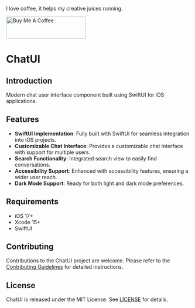 I love coffee, it helps my creative juices running.

<a href="https://www.buymeacoffee.com/nsethi011" target="_blank"><img src="https://cdn.buymeacoffee.com/buttons/v2/default-red.png" alt="Buy Me A Coffee" style="height: 60px !important;width: 217px !important;" ></a>

# ChatUI

## Introduction
Modern chat user interface component built using SwiftUI for iOS applications.

## Features
- **SwiftUI Implementation**: Fully built with SwiftUI for seamless integration into iOS projects.
- **Customizable Chat Interface**: Provides a customizable chat interface with support for multiple users.
- **Search Functionality**: Integrated search view to easily find conversations.
- **Accessibility Support**: Enhanced with accessibility features, ensuring a wider user reach.
- **Dark Mode Support**: Ready for both light and dark mode preferences.

## Requirements
- iOS 17+
- Xcode 15+
- SwiftUI

## Contributing
Contributions to the ChatUI project are welcome. Please refer to the [Contributing Guidelines](https://github.com/nishant-sethi/ChatUI/blob/main/CONTRIBUTING.md) for detailed instructions.

## License
ChatUI is released under the MIT License. See [LICENSE](https://github.com/nishant-sethi/ChatUI/blob/main/LICENSE) for details.
